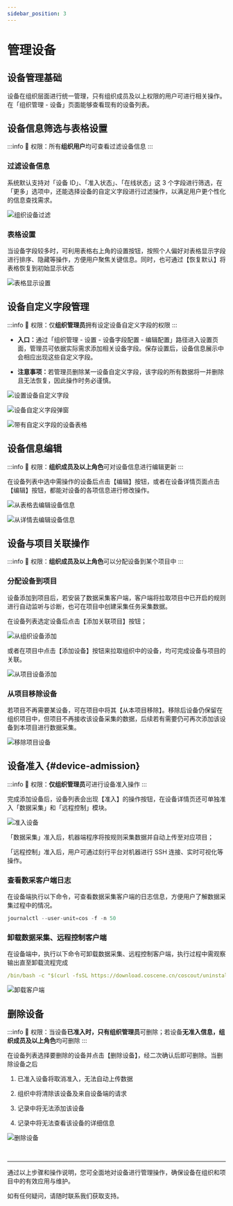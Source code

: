 ```yaml
---
sidebar_position: 3
---
```


# 管理设备

## 设备管理基础

设备在组织层面进行统一管理，只有组织成员及以上权限的用户可进行相关操作。在「组织管理 - 设备」页面能够查看现有的设备列表。

## 设备信息筛选与表格设置

:::info
🤖 权限：所有**组织用户**均可查看过滤设备信息
:::

### 过滤设备信息

系统默认支持对「设备 ID」、「准入状态」、「在线状态」这 3 个字段进行筛选，在「更多」选项中，还能选择设备的自定义字段进行过滤操作，以满足用户更个性化的信息查找需求。

![组织设备过滤](./img/4-3-device-filter.png)

### 表格设置

当设备字段较多时，可利用表格右上角的设置按钮，按照个人偏好对表格显示字段进行排序、隐藏等操作，方便用户聚焦关键信息。同时，也可通过【恢复默认】将表格恢复到初始显示状态

![表格显示设置](./img/4-3-device-table-setting.png)

## 设备自定义字段管理

:::info
🤖 权限：仅**组织管理员**拥有设定设备自定义字段的权限
:::

- **入口：**&#x901A;过「组织管理 - 设置 - 设备字段配置 - 编辑配置」路径进入设置页面，管理员可依据实际需求添加相关设备字段。保存设置后，设备信息展示中会相应出现这些自定义字段。

- **注意事项：**&#x82E5;管理员删除某一设备自定义字段，该字段的所有数据将一并删除且无法恢复，因此操作时务必谨慎。

![设置设备自定义字段](./img/4-3-setting-device-fields.png)

![设备自定义字段弹窗](./img/4-3-fields-popup.png)

![带有自定义字段的设备表格](./img/4-3-device-table-fields.png)

## 设备信息编辑

:::info
🤖 权限：**组织成员及以上角色**可对设备信息进行编辑更新
:::

在设备列表中选中需操作的设备后点击【编辑】按钮，或者在设备详情页面点击【编辑】按钮，都能对设备的各项信息进行修改操作。

![从表格去编辑设备信息](./img/4-3-device-table-edit.png)

![从详情去编辑设备信息](./img/4-3-device-details-edit.png)

## 设备与项目关联操作

:::info
🤖 权限：**组织成员及以上角色**可以分配设备到某个项目中
:::

### 分配设备到项目

设备添加到项目后，若安装了数据采集客户端，客户端将拉取项目中已开启的规则进行自动监听与诊断，也可在项目中创建采集任务采集数据。

在设备列表选定设备后点击【添加关联项目】按钮；

![从组织设备添加](./img/4-3-device-add-project-01.png)

或者在项目中点击【添加设备】按钮来拉取组织中的设备，均可完成设备与项目的关联。

![从项目设备添加](./img/4-3-device-add-project-02.png)

### 从项目移除设备

若项目不再需要某设备，可在项目中将其【从本项目移除】。移除后设备仍保留在组织项目中，但项目不再接收该设备采集的数据，后续若有需要仍可再次添加该设备到本项目进行数据采集。

![移除项目设备](./img/4-3-delete-project-device.png)

## 设备准入 {#device-admission}

:::info
🤖 权限：**仅组织管理员**可进行设备准入操作
:::

完成添加设备后，设备列表会出现【准入】的操作按钮，在设备详情页还可单独准入「数据采集」和「远程控制」模块。

![准入设备](./img/4-3-access-device-2.png)

「数据采集」准入后，机器端程序将按规则采集数据并自动上传至对应项目；

「远程控制」准入后，用户可通过刻行平台对机器进行 SSH 连接、实时可视化等操作。

### 查看数采客户端日志

在设备端执行以下命令，可查看数据采集客户端的日志信息，方便用户了解数据采集过程中的情况。

```go
journalctl --user-unit=cos -f -n 50
```

### 卸载数据采集、远程控制客户端

在设备端中，执行以下命令可卸载数据采集、远程控制客户端，执行过程中需观察输出直至卸载流程完成

```yaml
/bin/bash -c "$(curl -fsSL https://download.coscene.cn/coscout/uninstall.sh)"
```

![卸载客户端](./img/4-3-unload-1.png)

## 删除设备

:::info
🤖 权限：当设备**已准入时，只有组织管理员**可删除；若设备**无准入信息，组织成员及以上角色**均可删除
:::

在设备列表选择要删除的设备并点击【删除设备】，经二次确认后即可删除。当删除设备之后

1. 已准入设备将取消准入，无法自动上传数据

2. 组织中将清除该设备及来自设备端的请求

3. 记录中将无法添加该设备

4. 记录中将无法查看该设备的详细信息

![删除设备](./img/4-3-device-delete.png)

<br />

---

通过以上步骤和操作说明，您可全面地对设备进行管理操作，确保设备在组织和项目中的有效应用与维护。

如有任何疑问，请随时联系我们获取支持。
